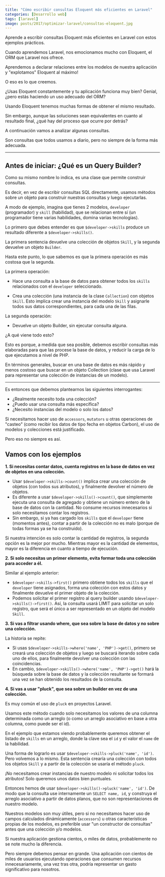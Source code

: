 ```yaml
---
title: "Cómo escribir consultas Eloquent más eficientes en Laravel"
categories: [Desarrollo web]
tags: [laravel]
image: posts/2017/optimizar-laravel/consultas-eloquent.jpg
---
```


Aprende a escribir consultas Eloquent más eficientes en Laravel con estos ejemplos prácticos.

Cuando aprendemos Laravel, nos emocionamos mucho con Eloquent, el ORM que Laravel nos ofrece.

Aprendemos a declarar relaciones entre los modelos de nuestra aplicación y "explotamos" Eloquent al máximo!

O eso es lo que creemos.

¿Usas Eloquent constantemente y tu aplicación funciona muy bien? Genial, ¿pero estás haciendo un uso adecuado del ORM?

Usando Eloquent tenemos muchas formas de obtener el mismo resultado.

Sin embargo, aunque las soluciones sean equivalentes en cuanto al resultado final, ¿qué hay del proceso que ocurre por detrás?

A continuación vamos a analizar algunas consultas. 

Son consultas que todos usamos a diario, pero no siempre de la forma más adecuada.

___

## Antes de iniciar: ¿Qué es un Query Builder?

Como su mismo nombre lo indica, es una clase que permite construir consultas.

Es decir, en vez de escribir consultas SQL directamente, usamos métodos sobre un objeto para construir nuestras consultas y luego ejecutarlas.

A modo de ejemplo, imagina que tienes 2 modelos, `developer` (programador) y `skill` (habilidad), que se relacionan entre sí (un programador tiene varias habilidades, domina varias tecnologías).

Lo primero que debes entender es que `$developer->skills` produce un resultado diferente a `$developer->skills()`.

La primera sentencia devuelve una colección de objetos `Skill`, y la segunda devuelve un objeto `Builder`.


Hasta este punto, lo que sabemos es que la primera operación es más costosa que la segunda.

La primera operación:

- Hace una consulta a la base de datos para obtener todos los `skills` relacionados con el `developer` seleccionado.

- Crea una colección (una instancia de la clase `Collection`) con objetos `Skill`. Esto implica crear una instancia del modelo `Skill` y asignarle todos sus datos correspondientes, para cada una de las filas.

La segunda operación:

- Devuelve un objeto Builder, sin ejecutar consulta alguna. 

¿A qué viene todo esto?

Esto es porque, a medida que sea posible, debemos escribir consultas más elaboradas para que las procese la base de datos, y reducir la carga de lo que ejecutamos a nivel de PHP.

En términos generales, buscar en una base de datos es más rápido y menos costoso que buscar en un objeto Collection (clase que usa Laravel para representar una colección de instancias de un modelo).

___

Es entonces que debemos plantearnos las siguientes interrogantes:

- ¿Realmente necesito toda una colección?
- ¿Puedo usar una consulta más específica? 
- ¿Necesito instancias del modelo o solo los datos?

Si necesitamos hacer uso de `accessors`, `mutators` u otras operaciones de "casteo" (como recibir los datos de tipo fecha en objetos Carbon), el uso de modelos y colecciones está justificado. 

Pero eso no siempre es así.

Vamos con los ejemplos
---

**1. Si necesitas contar datos, cuenta registros en la base de datos en vez de objetos en una colección.** 

- Usar `$developer->skills->count()` implica crear una colección de objetos (con todos sus atributos), y finalmente devolver el número de objetos. 
- Es diferente a usar `$developer->skills()->count()`, que simplemente ejecuta una consulta de agregado y obtiene un número entero de la base de datos con la cantidad. No consume recursos innecesarios si solo necesitamos contar los registros.
- Sin embargo, si ya has cargado los `skills` que el `developer` tiene (momentos antes), contar a partir de la colección no es malo (porque de todas formas ya se ha construido).

Si nuestra intención es solo contar la cantidad de registros, la segunda opción es la mejor por mucho. Mientras mayor es la cantidad de elementos, mayor es la diferencia en cuanto a tiempo de ejecución.

**2. Si solo necesitas un primer elemento, evita formar toda una colección para acceder a él.**

Similar al ejemplo anterior:

- `$developer->skills->first()` primero obtiene todos los `skills` que el `developer` tiene asignados, forma una colección con estos datos y finalmente devuelve el primer objeto de la colección.
- Podemos solicitar el primer registro al query builder usando `$developer->skills()->first()`. 
Así, la consulta usará LIMIT para solicitar un solo registro, que será el único a ser representado en un objeto del modelo `Skill`.

**3. Si vas a filtrar usando where, que sea sobre la base de datos y no sobre una colección.**

La historia se repite:

- Si usas `$developer->skills->where('name', 'PHP')->get()`, primero se creará una colección de objetos y luego se buscará iterando sobre cada uno de ellos, para finalmente devolver una colección con las coincidencias.
- En cambio, `$developer->skills()->where('name', 'PHP')->get()` hará la búsqueda sobre la base de datos y la colección resultante se formará una vez se han obtenido los resultados de la consulta.

**4. Si vas a usar "pluck", que sea sobre un builder en vez de una colección.**

Es muy común el uso de `pluck` en proyectos Laravel. 

Usamos este método cuando solo necesitamos los valores de una columna determinada como un arreglo (o como un arreglo asociativo en base a otra columna, como puede ser el id). 

En el ejemplo que estamos viendo probablemente queremos obtener el listado de `skills` en un arreglo, donde la clave sea el `id` y el valor el `name` de la habilidad.

Una forma de lograrlo es usar `$developer->skills->pluck('name', 'id')`.
Pero volvemos a lo mismo. Esta sentencia crearía una colección con todos los objetos `Skill` y a partir de la colección se usaría el método `pluck`. 

¡No necesitamos crear instancias de nuestro modelo ni solicitar todos los atributos! Solo queremos unos datos bien puntuales.

Entonces hemos de usar `$developer->skills()->pluck('name', 'id')`. De modo que la consulta use internamente un `SELECT name, id`, y construya el arreglo asociativo a partir de datos planos, que no son representaciones de nuestro modelo.

Nuestros modelos son muy útiles, pero si no necesitamos hacer uso de campos calculados dinámicamente (`accessors`) u otras características propias de los modelos, es preferible usar "un constructor de consultas" antes que una colección y/o modelos.

Si nuestra aplicación gestiona cientos, o miles de datos, probablemente no se note mucho la diferencia. 

Pero siempre debemos pensar en grande. Una aplicación con cientos de miles de usuarios ejecutando operaciones que consumen recursos innecesariamente, una vez tras otra, podría representar un gasto significativo para nosotros.
